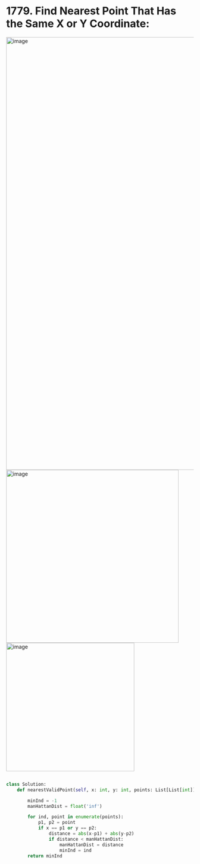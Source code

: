 # 1779. Find Nearest Point That Has the Same X or Y Coordinate:

<img width="1159" alt="image" src="https://github.com/jatinbhutka/LeetCode-2022/assets/35987583/1ef576b1-5522-49a0-8e5e-bc88bcd4d27b">
<img width="463" alt="image" src="https://github.com/jatinbhutka/LeetCode-2022/assets/35987583/6bb089c3-e390-45ca-90b4-79dfb2b2baf0">
<img width="344" alt="image" src="https://github.com/jatinbhutka/LeetCode-2022/assets/35987583/64199fe7-2366-4b6d-93d4-7afcbf9caec2">


```python

class Solution:
    def nearestValidPoint(self, x: int, y: int, points: List[List[int]]) -> int:

        minInd = -1
        manHattanDist = float('inf')

        for ind, point in enumerate(points):
            p1, p2 = point
            if x == p1 or y == p2:
                distance = abs(x-p1) + abs(y-p2)
                if distance < manHattanDist:
                    manHattanDist = distance
                    minInd = ind
        return minInd

```
